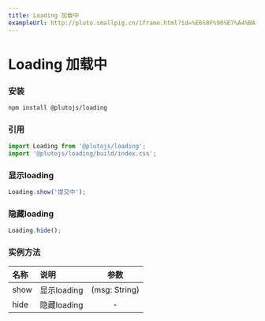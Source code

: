 ```yaml
---
title: Loading 加载中
exampleUrl: http://pluto.smallpig.cn/iframe.html?id=%E6%8F%90%E7%A4%BA-loading-%E5%8A%A0%E8%BD%BD%E4%B8%AD--story-1
---
```


# Loading 加载中

### 安装
``` bash
npm install @plutojs/loading
```

### 引用
``` js
import Loading from '@plutojs/loading';
import '@plutojs/loading/build/index.css';
```

### 显示loading
``` js
Loading.show('提交中');
```

### 隐藏loading
``` js
Loading.hide();
```

### 实例方法
| 名称 | 说明 | 参数 |
| :-- | :-- | :--: |
| show | 显示loading | (msg: String) |
| hide | 隐藏loading | - |